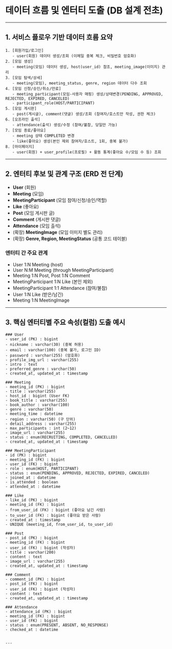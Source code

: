 # 데이터 흐름 및 엔터티 도출 (DB 설계 전초)

---

## 1. 서비스 플로우 기반 데이터 흐름 요약

```
1. [회원가입/로그인]
   - user(회원) 데이터 생성/조회 (이메일 중복 체크, 비밀번호 암호화)
2. [모임 생성]
   - meeting(모임) 데이터 생성, host(user_id) 참조, meeting_image(이미지) 관리
3. [모임 탐색/상세]
   - meeting(모임), meeting_status, genre, region 데이터 다수 조회
4. [모임 신청/승인/취소/만료]
   - meeting_participant(모임-사용자 매핑) 생성/상태변경(PENDING, APPROVED, REJECTED, EXPIRED, CANCELED)
   - participant_role(HOST/PARTICIPANT)
5. [모임 게시판]
   - post(게시글), comment(댓글) 생성/조회 (참여자/호스트만 작성, 권한 체크)
6. [오프라인 출석]
   - attendance(출석) 생성/수정 (참여/불참, 당일만 가능)
7. [모임 종료/좋아요]
   - meeting 상태 COMPLETED 변경
   - like(좋아요) 생성(본인 제외 참여자/호스트, 1회, 중복 불가)
8. [마이페이지]
   - user(회원) + user_profile(프로필) + 활동 통계(좋아요 수/모임 수 등) 조회
```

---

## 2. 엔터티 후보 및 관계 구조 (ERD 전 단계)

- **User** (회원)
- **Meeting** (모임)
- **MeetingParticipant** (모임 참여/신청/승인/역할)
- **Like** (좋아요)
- **Post** (모임 게시판 글)
- **Comment** (게시판 댓글)
- **Attendance** (모임 출석)
- (확장) **MeetingImage** (모임 이미지 별도 관리)
- (확장) **Genre, Region, MeetingStatus** (공통 코드 테이블)

### 엔터티 간 주요 관계

- User 1\:N Meeting (host)
- User N\:M Meeting (through MeetingParticipant)
- Meeting 1\:N Post, Post 1\:N Comment
- MeetingParticipant 1\:N Like (본인 제외)
- MeetingParticipant 1:1 Attendance (참여/불참)
- User 1\:N Like (받은/남긴)
- Meeting 1\:N MeetingImage

---

## 3. 핵심 엔터티별 주요 속성(컬럼) 도출 예시

```
### User
- user_id (PK) : bigint
- nickname : varchar(30) (중복 허용)
- email : varchar(100) (중복 불가, 로그인 ID)
- password : varchar(255) (암호화)
- profile_img_url : varchar(255)
- intro : text
- preferred_genre : varchar(50)
- created_at, updated_at : timestamp

### Meeting
- meeting_id (PK) : bigint
- title : varchar(255)
- host_id : bigint (User FK)
- book_title : varchar(255)
- book_author : varchar(100)
- genre : varchar(50)
- meeting_time : datetime
- region : varchar(50) (구 단위)
- detail_address : varchar(255)
- max_participants : int (2~12)
- image_url : varchar(255)
- status : enum(RECRUITING, COMPLETED, CANCELLED)
- created_at, updated_at : timestamp

### MeetingParticipant
- id (PK) : bigint
- meeting_id (FK) : bigint
- user_id (FK) : bigint
- role : enum(HOST, PARTICIPANT)
- status : enum(PENDING, APPROVED, REJECTED, EXPIRED, CANCELED)
- joined_at : datetime
- is_attended : boolean
- attended_at : datetime

### Like
- like_id (PK) : bigint
- meeting_id (FK) : bigint
- from_user_id (FK) : bigint (좋아요 남긴 사람)
- to_user_id (FK) : bigint (좋아요 받은 사람)
- created_at : timestamp
- UNIQUE (meeting_id, from_user_id, to_user_id)

### Post
- post_id (PK) : bigint
- meeting_id (FK) : bigint
- user_id (FK) : bigint (작성자)
- title : varchar(200)
- content : text
- image_url : varchar(255)
- created_at, updated_at : timestamp

### Comment
- comment_id (PK) : bigint
- post_id (FK) : bigint
- user_id (FK) : bigint (작성자)
- content : text
- created_at, updated_at : timestamp

### Attendance
- attendance_id (PK) : bigint
- meeting_id (FK) : bigint
- user_id (FK) : bigint
- status : enum(PRESENT, ABSENT, NO_RESPONSE)
- checked_at : datetime


---

